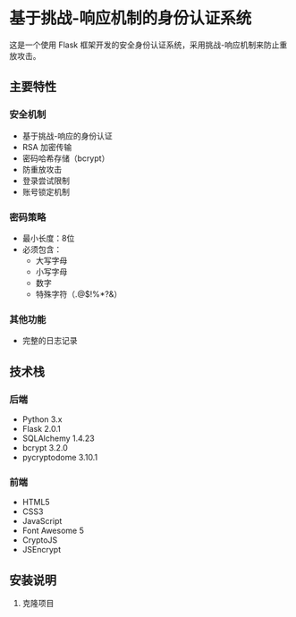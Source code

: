 # 基于挑战-响应机制的身份认证系统

这是一个使用 Flask 框架开发的安全身份认证系统，采用挑战-响应机制来防止重放攻击。

## 主要特性

### 安全机制
- 基于挑战-响应的身份认证
- RSA 加密传输
- 密码哈希存储（bcrypt）
- 防重放攻击
- 登录尝试限制
- 账号锁定机制

### 密码策略
- 最小长度：8位
- 必须包含：
  - 大写字母
  - 小写字母
  - 数字
  - 特殊字符（.@$!%*?&）

### 其他功能
- 完整的日志记录

## 技术栈

### 后端
- Python 3.x
- Flask 2.0.1
- SQLAlchemy 1.4.23
- bcrypt 3.2.0
- pycryptodome 3.10.1

### 前端
- HTML5
- CSS3
- JavaScript
- Font Awesome 5
- CryptoJS
- JSEncrypt

## 安装说明

1. 克隆项目 